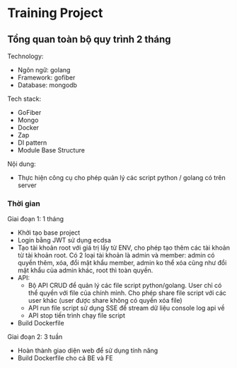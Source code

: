 # Training Project

## Tổng quan toàn bộ quy trình 2 tháng

Technology:

- Ngôn ngữ: golang
- Framework: gofiber
- Database: mongodb

Tech stack:

- GoFiber
- Mongo
- Docker
- Zap
- DI pattern
- Module Base Structure

Nội dung:

- Thực hiện công cụ cho phép quản lý các script python / golang có trên server

### Thời gian

Giai đoạn 1: 1 tháng

- Khởi tạo base project
- Login bằng JWT sử dụng ecdsa
- Tạo tài khoản root với giá trị lấy từ ENV, cho phép tạo thêm các tài khoản từ tài khoản root. Có 2 loại tài khoản là admin và member: admin có quyền thêm, xóa, đổi mật khẩu member, admin ko thể xóa cũng như đổi mật khẩu của admin khác, root thì toàn quyền.
- API:
  - Bộ API CRUD để quản lý các file script python/golang. User chỉ có thể quyền với file của chính mình. Cho phép share file script với các user khác (user được share không có quyền xóa file)
  - API run file script sử dụng SSE để stream dữ liệu console log api về
  - API stop tiến trình chạy file script
- Build Dockerfile

Giai đoạn 2: 3 tuần

- Hoàn thành giao diện web để sử dụng tính năng
- Build Dockerfile cho cả BE và FE
